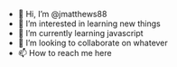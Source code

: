 - 👋 Hi, I’m @jmatthews88
- 👀 I’m interested in learning new things
- 🌱 I’m currently learning javascript
- 💞️ I’m looking to collaborate on whatever
- 📫 How to reach me here

<!---
jmatthews88/jmatthews88 is a ✨ special ✨ repository because its `README.md` (this file) appears on your GitHub profile.
You can click the Preview link to take a look at your changes.
--->
